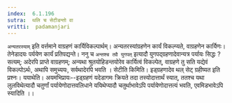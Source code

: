 ```yaml
---
index:  6.1.196
sutra:  थलि च सेटीडन्तो वा
vritti:  padamanjari
---
```


`अन्यतरस्याम्` इति वर्त्तमाने वाग्रहणं कार्यिविकल्पार्थम्। अन्यतरस्यांग्रहणेन कार्यं विकल्प्यते, वाग्रहणेन कार्यिणः। तेनेडादयः पर्ययेण कार्यं प्रतिपद्यन्ते। ननु च `अन्तश्च तवै युगपत्` इत्यादौ युगपद्ग्रहणादेवान्यत्र पर्यायः सिद्धः ? सत्यम्; अदेरपि प्राप्ते वाग्रहणम्; अन्यथा श्रुतयोहिडन्तयोरेव कार्यित्वं विकल्पेत्, वाग्रहणे तु सति यद्येवं विकल्पोऽर्थः, अथापि समुच्ययः, सर्वथादेरपि भवति ।
	सेटीति किमिति। इड्ग्रहणादेव थल् सेट् ग्रहीष्यत इति प्रश्नः। ययाथेति। अयमभिप्रायः--इड्ग्रहणं यदेडागमः क्रियते तदा तस्योदात्तार्थं स्यात्, ततश्च यथा लुलविथेत्यादौ चतुर्णां पर्यायेणोदात्तवलिधाने ययिथेप्यादौ चतुर्थाभावेऽपि पर्यायेणोदात्तत्यं भवति, एवमिडभावेऽपि स्यादिति ।।

